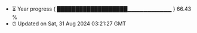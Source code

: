 - ⏳ Year progress { ███████████████████▁▁▁▁▁▁▁▁▁▁▁ } 66.43 %
- ⏰ Updated on Sat, 31 Aug 2024 03:21:27 GMT

